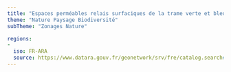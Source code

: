 ```yaml
---
title: "Espaces perméables relais surfaciques de la trame verte et bleue - Trame verte et bleue - SRADDET Auvergne-Rhône-Alpes"
theme: "Nature Paysage Biodiversité"
subTheme: "Zonages Nature"

regions:
-
  iso: FR-ARA
  source: https://www.datara.gouv.fr/geonetwork/srv/fre/catalog.search#/search?resultType=details&sortBy=relevance&from=1&to=20&fast=index&_content_type=json&any=Espaces%20perm%C3%A9ables%20relais%20surfaciques%20de%20la%20trame%20verte%20et%20bleue%20-%20Trame%20verte%20et%20bleue%20-%20SRADDET%20Auvergne-Rh%C3%B4ne-Alpes
---
```

